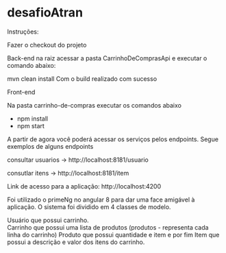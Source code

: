 # desafioAtran
Instruções:

Fazer o checkout do projeto 

Back-end na raiz acessar a pasta CarrinhoDeComprasApi e executar o comando abaixo:

mvn clean install
Com o build realizado com sucesso


Front-end

Na pasta carrinho-de-compras executar os comandos abaixo

- npm install
- npm start



A partir de agora você poderá acessar os serviços pelos endpoints.
Segue exemplos de alguns endpoints

consultar usuarios -> http://localhost:8181/usuario

consutlar itens -> http://localhost:8181/item


Link de acesso para a aplicação: http://localhost:4200


Foi utilizado o primeNg no angular 8 para dar uma face amigável
à aplicação. O sistema foi dividido em 4 classes de modelo.

Usuário que possui carrinho.  
Carrinho que possui uma lista de produtos (produtos - representa cada linha do carrinho)
Produto que possui quantidade e item
e por fim Item que possui a descrição e valor dos itens do carrinho.
